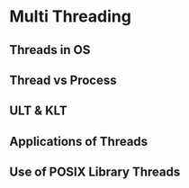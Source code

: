 # Multi Threading
## Threads in OS

## Thread vs Process

## ULT & KLT

## Applications of Threads

## Use of POSIX Library Threads
